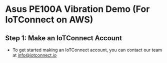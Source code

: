 # Asus PE100A Vibration Demo (For IoTConnect on AWS)

## Step 1: Make an IoTConnect Account
* To get started making an IoTConnect account, you can contact our team at info@iotconnect.io
